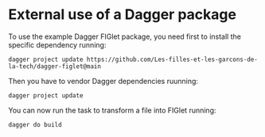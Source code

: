 # External use of a Dagger package

To use the example Dagger FIGlet package, you need first to install the specific dependency running:

```
dagger project update https://github.com/Les-filles-et-les-garcons-de-la-tech/dagger-figlet@main
```

Then you have to vendor Dagger dependencies ruunning:

```
dagger project update
```

You can now run the task to transform a file into FIGlet running:

```
dagger do build
```
